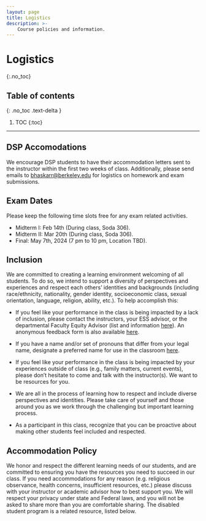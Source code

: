 ```yaml
---
layout: page
title: Logistics
description: >-
    Course policies and information.
---
```


# Logistics
{:.no_toc}

## Table of contents
{: .no_toc .text-delta }

1. TOC
{:toc}

---


## DSP Accomodations

We encourage DSP students to have their accommodation letters sent to the instructor within the first two weeks of class. Additionally, please send emails to bhaskarr@berkeley.edu for logistics on homework and exam submissions. 

## Exam Dates

Please keep the following time slots free for any exam related activities.

*   Midterm I: Feb 14th (During class, Soda 306).
*   Midterm II: Mar 20th (During class, Soda 306).
*   Final: May 7th, 2024 (7 pm to 10 pm, Location TBD).

## Inclusion

We are committed to creating a learning environment welcoming of all students. To do so, we intend to support a diversity of perspectives and experiences and respect each others’ identities and backgrounds (including race/ethnicity, nationality, gender identity, socioeconomic class, sexual orientation, language, religion, ability, etc.). To help accomplish this:

*   If you feel like your performance in the class is being impacted by a lack of inclusion, please contact the instructors, your ESS advisor, or the departmental Faculty Equity Advisor (list and information [here](https://diversity.berkeley.edu/faculty-equity-advisors)). An anonymous feedback form is also available [here](https://engineering.berkeley.edu/about/equity-and-inclusion/feedback/).

*   If you have a name and/or set of pronouns that differ from your legal name, designate a preferred name for use in the classroom [here](https://registrar.berkeley.edu/academic-records/your-name-records-rosters).
*   If you feel like your performance in the class is being impacted by your experiences outside of class (e.g., family matters, current events), please don’t hesitate to come and talk with the instructor(s). We want to be resources for you.

*   We are all in the process of learning how to respect and include diverse perspectives and identities. Please take care of yourself and those around you as we work through the challenging but important learning process.

*   As a participant in this class, recognize that you can be proactive about making other students feel included and respected.

## Accommodation Policy

We honor and respect the different learning needs of our students, and are committed to ensuring you have the resources you need to succeed in our class. If you need accommodations for any reason (e.g. religious observance, health concerns, insufficient resources, etc.) please discuss with your instructor or academic advisor how to best support you. We will respect your privacy under state and Federal laws, and you will not be asked to share more than you are comfortable sharing. The disabled student program is a related resource, listed below. 
